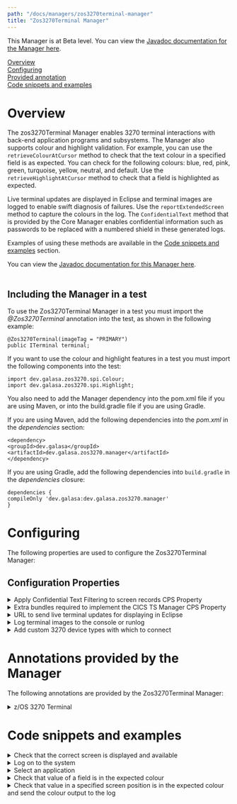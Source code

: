 ```yaml
---
path: "/docs/managers/zos3270terminal-manager"
title: "Zos3270Terminal Manager"
---
```


This Manager is at Beta level. You can view the <a href="https://javadoc.galasa.dev/dev/galasa/zos3270/package-summary.html">Javadoc documentation for the Manager here</a>.<br>


[Overview](#overview)<br>
[Configuring](#configuring)<br>
[Provided annotation](#annotations)<br>
[Code snippets and examples](#codesnippets)<br>

# <a name="overview"></a>Overview

The zos3270Terminal Manager enables 3270 terminal interactions with back-end application programs and subsystems. The Manager also supports colour and highlight validation. For example, you can use the <code>retrieveColourAtCursor</code> method to check that the text colour in a specified field is as expected. You can check for the following colours: blue, red, pink, green, turquoise, yellow, neutral, and default. Use the <code>retrieveHighlightAtCursor</code> method to check that a field is highlighted as expected. 

Live terminal updates are displayed in Eclipse and terminal images are logged to enable swift diagnosis of failures. Use the <code>reportExtendedScreen</code> method to capture the colours in the log. The <code>ConfidentialText</code> method that is provided by the Core Manager enables confidential information such as passwords to be replaced with a numbered shield in these generated logs. 

Examples of using these methods are available in the [Code snippets and examples](#codesnippets) section.

You can view the <a href="https://javadoc.galasa.dev/dev/galasa/zos3270/package-summary.html">Javadoc documentation for this Manager here</a>. <br><br>

## <a name="dependencies"></a>Including the Manager in a test

To use the Zos3270Terminal Manager in a test you must import the _@Zos3270Terminal_ annotation into the test, as shown in the following example: 

```
@Zos3270Terminal(imageTag = "PRIMARY")
public ITerminal terminal;
```

If you want to use the colour and highlight features in a test you must import the following components into the test:

```
import dev.galasa.zos3270.spi.Colour;
import dev.galasa.zos3270.spi.Highlight;
```

You also need to add the Manager dependency into the pom.xml file if you are using Maven, or into the build.gradle file if you are using Gradle. 

If you are using Maven, add the following dependencies into the _pom.xml_ in the _dependencies_ section:

```
<dependency>
<groupId>dev.galasa</groupId>
<artifactId>dev.galasa.zos3270.manager</artifactId>
</dependency>
```

If you are using Gradle, add the following dependencies into ```build.gradle``` in the _dependencies_ closure:

```
dependencies {
compileOnly 'dev.galasa:dev.galasa.zos3270.manager'
}
```

# <a name="configuring"></a>Configuring 

The following properties are used to configure the Zos3270Terminal Manager:

## <a name="cps"></a>Configuration Properties

<details>
<summary>Apply Confidential Text Filtering to screen records CPS Property</summary>

| Property: | Apply Confidential Text Filtering to screen records CPS Property |
| --------------------------------------- | :------------------------------------- |
| Name: | zos3270.apply.ctf |
| Description: | Logs and screen recordings are passed through the Confidential Text Filtering services, to hide text like passwords  |
| Required:  | No |
| Default value: | true |
| Valid values: | true, false |
| Examples: | <code>zos3270.apply.ctf=true<br></code> |

</details>

<details>
<summary>Extra bundles required to implement the CICS TS Manager CPS Property</summary>

| Property: | Extra bundles required to implement the CICS TS Manager CPS Property |
| --------------------------------------- | :------------------------------------- |
| Name: | cicsts.extra.bundles |
| Description: | The symbolic names of any bundles that need to be loaded with the CICS TS Manager  |
| Required:  | No |
| Default value: |  dev.galasa.cicsts.ceci.manager,dev.galasa.cicsts.ceda.manager,dev.galasa.cicsts.cemt.manager |
| Valid values: | bundle-symbolic names in a comma separated list |
| Examples: | <code>cicsts.extra.bundles=org.example.cicsts.provisioning<br></code> |

</details>

<details>
<summary>URL to send live terminal updates for displaying in Eclipse</summary>

| Property: | URL to send live terminal updates for displaying in Eclipse CPS Property |
| --------------------------------------- | :------------------------------------- |
| Name: | zos3270.live.terminal.images |
| Description: | Eclipse sets this property in the overrides so the terminal images are available to view in the Eclipse UI |
| Required:  | No |
| Default value: |  There is no default, an empty value means no live recording is done |
| Valid values: | A valid URL |
| Examples: | <code>zos3270.live.terminal.images=xxxxxxxx<br></code> |

</details>

<details>
<summary>Log terminal images to the console or runlog</summary>

| Property: | Log terminal images to the console or runlog CPS Property |
| --------------------------------------- | :------------------------------------- |
| Name: | zos3270.console.terminal.images=xxxxxxxx |
| Description: | Enables terminal images to be logged to the console or runlog |
| Required:  | No |
| Default value: |  true |
| Valid values: | A valid address |
| Examples: | <code>zos3270.console.terminal.images=xxxxxxxx<br></code> |

</details>

<details>
<summary>Add custom 3270 device types with which to connect</summary>

| Property: | 3270 device types with which to connect CPS Property |
| --------------------------------------- | :------------------------------------- |
| Name: | zos3270.image.xxxxxx.device.types |
| Description: | Allows for custom terminal device types |
| Required:  | No |
| Default value: | IBM-DYNAMIC,IBM-3278-2 |
| Valid values: | Valid 3270 device types in a comma separated list |
| Examples: | <code>zos3270.image.xxxxxx.device.types=IBM-DYNAMIC,IBM-3278-2<br></code> |

</details>


# <a name="annotations"></a>Annotations provided by the Manager

The following annotations are provided by the Zos3270Terminal Manager:

<details>
<summary>z/OS 3270 Terminal</summary>

| Annotation: | z/OS 3270 Terminal |
| --------------------------------------- | :------------------------------------- |
| Name: | @Zos3270Terminal |
| Description: | The <code>@Zos3270Terminal</code> annotation requests the z/OS 3270 Terminal Manager to provide a 3270 terminal associated with a z/OS image. |
| Attribute: `imageTag` |  The <code>imageTag</code> is used to identify the z/OS image. |
| Syntax: | @ZosImage(imageTag="A")<br> public IZosImage zosImageA;<br> @Zos3270Terminal(imageTag="A")<br> public ITerminal zosTerminalA;<br></code> |
| Notes: | The <code>ITerminal</code> interface has a number of methods to issue commands to the 3270 client. See <a href="https://javadoc.galasa.dev/dev/galasa/zos3270/ITerminal.html" target="_blank">ITerminal</a> to find out more. |

</details>

# <a name="codesnippets"></a>Code snippets and examples

<details><summary>Check that the correct screen is displayed and available</summary>

The following example checks that the logon screen is displayed and that the field is available for input: 

```
terminal.waitForKeyboard().waitForTextInField("SIMPLATFORM LOGON SCREEN");
```
</details>

<details><summary>Log on to the system</summary>

The following example positions the cursor to the correct field and logs on to the system with User ID 'TESTER1' and password 'SYS1': 

```
terminal.positionCursorToFieldContaining("Userid").tab().type("TESTER1")
        .positionCursorToFieldContaining("Password").tab().type("SYS1").enter();
```
</details>

<details><summary>Select an application</summary>

The following example checks that the expected text "SIMBANK MAIN MENU" is displayed, positions the cursor to the correct field and selects the "BANKTEST" application : 

```
terminal.waitForKeyboard().waitForTextInField("SIMBANK MAIN MENU")positionCursorToFieldContaining("===>")
        .tab().type("BANKTEST").enter();
```
</details>

<details><summary>Check that value of a field is in the expected colour</summary>

The following example checks that the value in the customer number field is the colour turquoise and print out only the cursor and colours: 

```
terminal.positionCursorToFieldContaining("CUSTOMER NUMBER").cursorRight();
assertThat(terminal.retrieveColourAtCursor()).isEqualTo(Colour.TURQUOISE);
terminal.reportExtendedScreen(true, true, false, false, false, false, false);
```

where the _reportExtendedScreen_ parameters are: 
```
reportExtendedScreen(boolean printCursor, boolean printColour, boolean printHighlight, boolean printIntensity, boolean printProtected, boolean printNumeric, boolean printModified)
```
</details>


<details><summary>Check that value in a specified screen position is in the expected colour and send the colour output to the log</summary>

The following example checks that the text in a specified screen position is the colour blue and print all output to the logs: 

```
assertThat(terminal.retrieveColourAtPosition(5, 3)).isEqualTo(Colour.BLUE);
terminal.reportExtendedScreen(true, true, true, true, true, true, true);
```
where the _reportExtendedScreen_ parameters are: 
```
reportExtendedScreen(boolean printCursor, boolean printColour, boolean printHighlight, boolean printIntensity, boolean printProtected, boolean printNumeric, boolean printModified)
```
</details>


